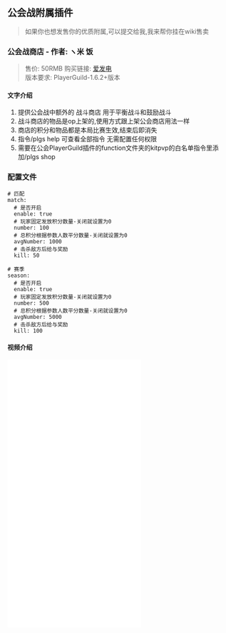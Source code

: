 ## 公会战附属插件

> 如果你也想发售你的优质附属,可以提交给我,我来帮你挂在wiki售卖    

### 公会战商店 - 作者: ヽ米 饭  
>  售价: 50RMB 购买链接: [爱发电](https://afdian.net/item?plan_id=3a9fb454785111edb8d452540025c377)  
>  版本要求: PlayerGuild-1.6.2+版本

#### 文字介绍
1. 提供公会战中额外的 战斗商店 用于平衡战斗和鼓励战斗
2. 战斗商店的物品是op上架的,使用方式跟上架公会商店用法一样
3. 商店的积分和物品都是本局比赛生效,结束后即消失
4. 指令/plgs help 可查看全部指令 无需配置任何权限
5. 需要在公会PlayerGuild插件的function文件夹的kitpvp的白名单指令里添加/plgs shop

### 配置文件
```
# 匹配
match:
  # 是否开启
  enable: true
  # 玩家固定发放积分数量-关闭就设置为0
  number: 100
  # 总积分根据参数人数平分数量-关闭就设置为0
  avgNumber: 1000
  # 击杀敌方后给与奖励
  kill: 50

# 赛季
season:
  # 是否开启
  enable: true
  # 玩家固定发放积分数量-关闭就设置为0
  number: 500
  # 总积分根据参数人数平分数量-关闭就设置为0
  avgNumber: 5000
  # 击杀敌方后给与奖励
  kill: 100
```

#### 视频介绍
<iframe src="//player.bilibili.com/player.html?aid=903590598&bvid=BV1hP4y1X7tU&cid=918676378&page=1" scrolling="no" border="0" frameborder="no" framespacing="0" allowfullscreen="true"  height="600px"> </iframe>